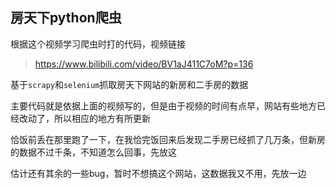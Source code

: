 ## 房天下python爬虫

根据这个视频学习爬虫时打的代码，视频链接
>https://www.bilibili.com/video/BV1aJ411C7oM?p=136

基于`scrapy`和`selenium`抓取房天下网站的新房和二手房的数据<p>
主要代码就是依据上面的视频写的，但是由于视频的时间有点早，网站有些地方已经改动了，所以相应的地方有所更新<p>



恰饭前丢在那里跑了一下，在我恰完饭回来后发现二手房已经抓了几万条，但新房的数据不过千条，不知道怎么回事，先放这
<p>
估计还有其余的一些bug，暂时不想搞这个网站，这数据我又不用，先放一边<p>
